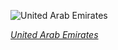 
![United Arab Emirates](https://www.gstatic.com/prettyearth/assets/full/2314.jpg)

*[United Arab Emirates](https://www.google.com/maps/@25.616368,55.649874,15z/data=!3m1!1e3)*
